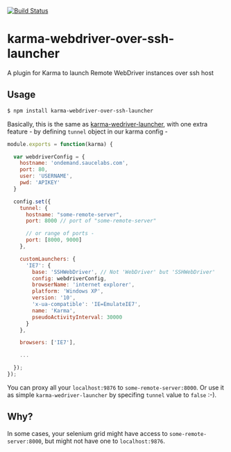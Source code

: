 [![Build Status](https://travis-ci.org/markelog/karma-webdriver-over-ssh-launcher.svg?branch=master)](https://travis-ci.org/markelog/karma-webdriver-over-ssh-launcher)

karma-webdriver-over-ssh-launcher
========================

A plugin for Karma to launch Remote WebDriver instances over ssh host

## Usage

```bash
$ npm install karma-webdriver-over-ssh-launcher
```

Basically, this is the same as [karma-wedriver-launcher](https://github.com/karma-runner/karma-webdriver-launcher), with one extra feature - by defining `tunnel` object in our karma config -

```js
module.exports = function(karma) {

  var webdriverConfig = {
    hostname: 'ondemand.saucelabs.com',
    port: 80,
    user: 'USERNAME',
    pwd: 'APIKEY'
  }

  config.set({
    tunnel: {
      hostname: "some-remote-server",
      port: 8000 // port of "some-remote-server"

      // or range of ports - 
      port: [8000, 9000]
    },

    customLaunchers: {
      'IE7': {
        base: 'SSHWebDriver', // Not 'WebDriver' but 'SSHWebDriver'
        config: webdriverConfig,
        browserName: 'internet explorer',
        platform: 'Windows XP',
        version: '10',
        'x-ua-compatible': 'IE=EmulateIE7',
        name: 'Karma',
        pseudoActivityInterval: 30000
      }
    },

    browsers: ['IE7'],

    ...

  });
});
```

You can proxy all your `localhost:9876` to `some-remote-server:8000`. Or use it as simple `karma-wedriver-launcher` by specifing `tunnel` value to `false` :-).

## Why?
In some cases, your selenium grid might have access to `some-remote-server:8000`, but might not have one to `localhost:9876`.

